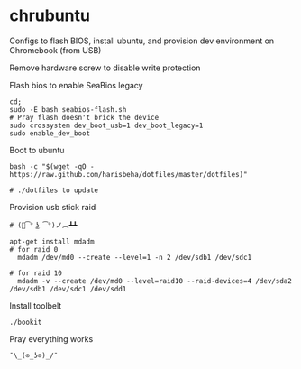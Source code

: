 # chrubuntu
Configs to flash BIOS, install ubuntu, and provision dev environment on Chromebook (from USB)

  Remove hardware screw to disable write protection
  
  Flash bios to enable SeaBios legacy
    
    cd;
    sudo -E bash seabios-flash.sh 
    # Pray flash doesn't brick the device
    sudo crossystem dev_boot_usb=1 dev_boot_legacy=1
    sudo enable_dev_boot
  
  Boot to ubuntu
  
    bash -c "$(wget -qO - https://raw.github.com/harisbeha/dotfiles/master/dotfiles)"
    
    # ./dotfiles to update
  
  Provision usb stick raid 
    
    # (ノ͡° ͜ʖ ͡°)ノ︵┻┻
    
    apt-get install mdadm
    # for raid 0 
      mdadm /dev/md0 --create --level=1 -n 2 /dev/sdb1 /dev/sdc1  
    
    # for raid 10 
      mdadm -v --create /dev/md0 --level=raid10 --raid-devices=4 /dev/sda2 /dev/sdb1 /dev/sdc1 /dev/sdd1
      
  Install toolbelt
    
    ./bookit
    
  Pray everything works
  
    ¯\_(⊙_ʖ⊙)_/¯

